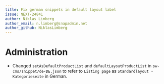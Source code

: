 ```yaml
---
title: Fix german snippets in default layout label
issue: NEXT-24841
author: Niklas Limberg
author_email: n.limberg@snapadmin.net
author_github: NiklasLimberg
---
```

# Administration
* Changed `setAsDefaultProductList` and `defaultLayoutProductList` in `sw-cms/snippet/de-DE.json` to refer to `Listing page` as `Standardlayout - Kategorieseite` in German.
